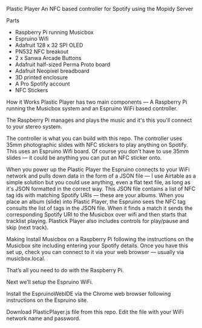 Plastic Player
An NFC based controller for Spotify using the Mopidy Server

Parts

* Raspberry Pi running Musicbox
* Espruino Wifi
* Adafruit 128 x 32 SPI OLED
* PN532 NFC breakout
* 2 x Sanwa Arcade Buttons
* Adafruit half-sized Perma Proto board
* Adafruit Neopixel breadboard
* 3D printed enclosure
* A Pro Spotify account
* NFC Stickers

How it Works
Plastic Player has two main components — A Raspberry Pi running the Musicbox system and an Espruino WiFi based controller. 

The Raspberry Pi manages and plays the music and it's this you'll connect to your stereo system. 

The controller is what you can build with this repo. The controller uses 35mm photographic slides with NFC stickers to play anything on Spotify. This uses an Espruino Wifi board. Of course you don't have to use 35mm slides — it could be anything you can put an NFC sticker onto.

When you power up the Plastic Player the Espruino connects to your WiFi network and pulls down data in the form of a JSON file — I use Airtable as a simple solution but you could use anything, even a flat text file, as long as it's JSON formatted in the correct way. This JSON file contains a list of NFC tag ids with matching Spotify URIs — these are your albums. When you place an album (slide) into Plastic Player, the Espruino sees the NFC tag consults the list of tags in the JSON file.  When it finds a match it sends the corresponding Spotify URI to the Musicbox over wifi and then starts that tracklist playing. Plastick Player also includes controls for play/pause and skip (next track).

Making
Install Musicbox on a Raspberry Pi following the instructions on the Musicbox site including entering your Spotify details. Once you have this set up, check you can connect to it via your web browser — usually via musicbox.local. 

That’s all you need to do with the Raspberry Pi. 

Next we’ll setup the Espruino WiFi. 

Install the EspruinoWebIDE via the Chrome web browser following instructions on the Espruino site. 

Download PlasticPlayer.js file from this repo. Edit the file with your WiFi network name and password. 